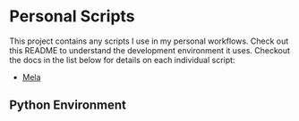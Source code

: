 # Personal Scripts
This project contains any scripts I use in my personal workflows.
Check out this README to understand the development environment it uses.
Checkout the docs in the list below for details on each individual script:

- [Mela](./mela/README.md)

## Python Environment

